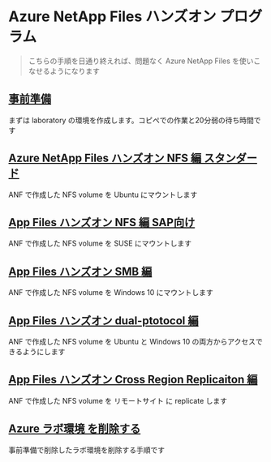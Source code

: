 # Azure NetApp Files ハンズオン プログラム

> こちらの手順を日通り終えれば、問題なく Azure NetApp Files を使いこなせるようになります

## [事前準備](https://github.com/maysay1999/tipstricks/blob/main/anf-demo-creation.md)

まずは laboratory の環境を作成します。コピペでの作業と20分弱の待ち時間です

## [Azure NetApp Files ハンズオン NFS 編 スタンダード](https://github.com/maysay1999/anfdemo02/blob/main/anf-handson01_Japanese.md)

ANF で作成した NFS volume を Ubuntu にマウントします

## [App Files ハンズオン NFS 編 SAP向け](https://github.com/maysay1999/anfdemo02/blob/main/anf-handson01_Japanese.md)

ANF で作成した NFS volume を SUSE にマウントします

## [App Files ハンズオン SMB 編](https://github.com/maysay1999/anfdemo02/blob/main/anf-handson01_Japanese.md)

ANF で作成した NFS volume を Windows 10 にマウントします

## [App Files ハンズオン dual-ptotocol 編](https://github.com/maysay1999/anfdemo02/blob/main/anf-handson01_Japanese.md)

ANF で作成した NFS volume を Ubuntu と Windows 10 の両方からアクセスできるようにします

## [App Files ハンズオン Cross Region Replicaiton 編](https://github.com/maysay1999/anfdemo02/blob/main/anf-handson01_Japanese.md)

ANF で作成した NFS volume を リモートサイト に replicate します

## [Azure ラボ環境 を削除する](https://github.com/maysay1999/anfdemo02/blob/main/anf-handson01_Japanese.md)

事前準備で削除したラボ環境を削除する手順です
